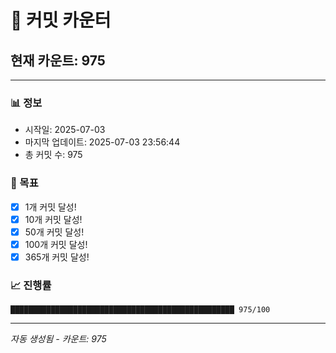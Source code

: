 # 🔢 커밋 카운터

## 현재 카운트: 975

---

### 📊 정보
- 시작일: 2025-07-03
- 마지막 업데이트: 2025-07-03 23:56:44
- 총 커밋 수: 975

### 🎯 목표
- [x] 1개 커밋 달성!
- [x] 10개 커밋 달성!
- [x] 50개 커밋 달성!
- [x] 100개 커밋 달성!
- [x] 365개 커밋 달성!

### 📈 진행률
```
██████████████████████████████████████████████████ 975/100
```

---
*자동 생성됨 - 카운트: 975*
